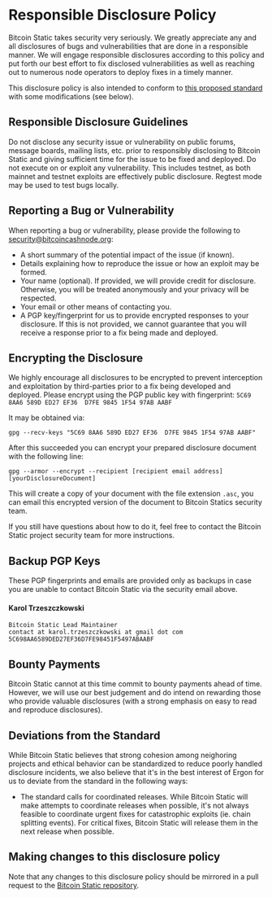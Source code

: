 # Responsible Disclosure Policy

Bitcoin Static takes security very seriously.  We greatly appreciate any and all disclosures of bugs and vulnerabilities that are done in a responsible manner.  We will engage responsible disclosures according to this policy and put forth our best effort to fix disclosed vulnerabilities as well as reaching out to numerous node operators to deploy fixes in a timely manner.

This disclosure policy is also intended to conform to [this proposed standard](https://github.com/RD-Crypto-Spec/Responsible-Disclosure/blob/184391fcbc1bbf3c158c527a841e611ac9ae8388/README.md) with some modifications (see below).

## Responsible Disclosure Guidelines

Do not disclose any security issue or vulnerability on public forums, message boards, mailing lists, etc. prior to responsibly disclosing to Bitcoin Static and giving sufficient time for the issue to be fixed and deployed.
Do not execute on or exploit any vulnerability.  This includes testnet, as both mainnet and testnet exploits are effectively public disclosure.  Regtest mode may be used to test bugs locally.

## Reporting a Bug or Vulnerability

When reporting a bug or vulnerability, please provide the following to security@bitcoincashnode.org:

* A short summary of the potential impact of the issue (if known).
* Details explaining how to reproduce the issue or how an exploit may be formed.
* Your name (optional).  If provided, we will provide credit for disclosure.  Otherwise, you will be treated anonymously and your privacy will be respected.
* Your email or other means of contacting you.
* A PGP key/fingerprint for us to provide encrypted responses to your disclosure.  If this is not provided, we cannot guarantee that you will receive a response prior to a fix being made and deployed.

## Encrypting the Disclosure

We highly encourage all disclosures to be encrypted to prevent interception and exploitation by third-parties prior to a fix being developed and deployed.  Please encrypt using the PGP public key with fingerprint: `5C69 8AA6 589D ED27 EF36  D7FE 9845 1F54 97AB AABF`

It may be obtained via:
```
gpg --recv-keys "5C69 8AA6 589D ED27 EF36  D7FE 9845 1F54 97AB AABF"
```

After this succeeded you can encrypt your prepared disclosure document with the following line:

```
gpg --armor --encrypt --recipient [recipient email address] [yourDisclosureDocument]
```

This will create a copy of your document with the file extension `.asc`, you can email this encrypted version of the document to Bitcoin Statics security team.

If you still have questions about how to do it, feel free to contact the Bitcoin Static project security team for more instructions.

## Backup PGP Keys

These PGP fingerprints and emails are provided only as backups in case you are unable to contact Bitcoin Static via the security email above.

#### Karol Trzeszczkowski
```
Bitcoin Static Lead Maintainer
contact at karol.trzeszczkowski at gmail dot com
5C698AA6589DED27EF36D7FE98451F5497ABAABF
```

## Bounty Payments

Bitcoin Static cannot at this time commit to bounty payments ahead of time.  However, we will use our best judgement and do intend on rewarding those who provide valuable disclosures (with a strong emphasis on easy to read and reproduce disclosures).

## Deviations from the Standard

While Bitcoin Static believes that strong cohesion among neighoring projects and ethical behavior can be standardized to reduce poorly handled disclosure incidents, we also believe that it's in the best interest of Ergon for us to deviate from the standard in the following ways:

* The standard calls for coordinated releases. While Bitcoin Static will make attempts to coordinate releases when possible, it's not always feasible to coordinate urgent fixes for catastrophic exploits (ie. chain splitting events).  For critical fixes, Bitcoin Static will release them in the next release when possible.

## Making changes to this disclosure policy

Note that any changes to this disclosure policy should be mirrored in a pull request to the [Bitcoin Static repository](https://github.com/Ergon-moe/Bitcoin-Static).
